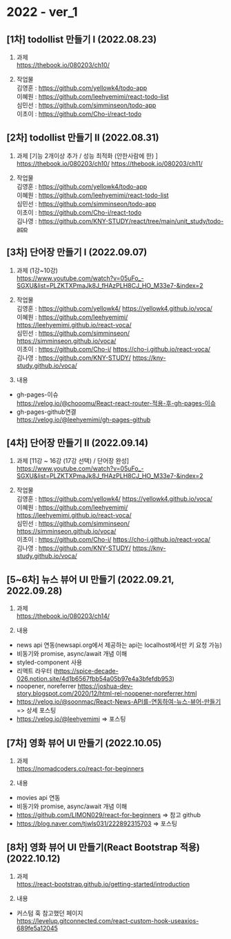 # 2022 - ver_1

## [1차] todollist 만들기 Ⅰ (2022.08.23)
1. 과제 <br>
https://thebook.io/080203/ch10/<br>

2. 작업물<br>
김영훈 : https://github.com/yellowk4/todo-app <br>
이혜원 : https://github.com/leehyemimi/react-todo-list <br>
심민선 : https://github.com/simminseon/todo-app <br>
이초이 : https://github.com/Cho-i/react-todo<br>


## [2차] todollist 만들기 Ⅱ (2022.08.31)
1. 과제 [기능 2개이상 추가 / 성능 최적화 (안한사람에 한) ] <br>
https://thebook.io/080203/ch10/ https://thebook.io/080203/ch11/

2. 작업물<br>
김영훈 : https://github.com/yellowk4/todo-app <br>
이혜원 : https://github.com/leehyemimi/react-todo-list <br>
심민선 : https://github.com/simminseon/todo-app <br>
이초이 : https://github.com/Cho-i/react-todo <br>
김나영 : https://github.com/KNY-STUDY/react/tree/main/unit_study/todo-app


## [3차] 단어장 만들기 Ⅰ (2022.09.07)
1. 과제 (1강~10강)<br>
 https://www.youtube.com/watch?v=05uFo_-SGXU&list=PLZKTXPmaJk8J_fHAzPLH8CJ_HO_M33e7-&index=2<br>

2. 작업물<br>
김영훈 : https://github.com/yellowk4/ https://yellowk4.github.io/voca/ <br>
이혜원 : https://github.com/leehyemimi/ https://leehyemimi.github.io/react-voca/ <br>
심민선 : https://github.com/simminseon/ https://simminseon.github.io/voca/ <br>
이초이 : https://github.com/Cho-i/ https://cho-i.github.io/react-voca/<br>
김나영 : https://github.com/KNY-STUDY/ https://kny-study.github.io/voca/<br>
 
2. 내용 <br>
- gh-pages-이슈<br>
https://velog.io/@chooomu/React-react-router-적용-후-gh-pages-이슈
- gh-pages-github연결<br>
https://velog.io/@leehyemimi/gh-pages-github


## [4차] 단어장 만들기 Ⅱ (2022.09.14)
1. 과제 [11강 ~ 16강 (17강 선택) / 단어장 완성] <br>
https://www.youtube.com/watch?v=05uFo_-SGXU&list=PLZKTXPmaJk8J_fHAzPLH8CJ_HO_M33e7-&index=2<br>

2. 작업물<br>
김영훈 : https://github.com/yellowk4/ https://yellowk4.github.io/voca/ <br>
이혜원 : https://github.com/leehyemimi/ https://leehyemimi.github.io/react-voca/ <br>
심민선 : https://github.com/simminseon/ https://simminseon.github.io/voca/ <br>
이초이 : https://github.com/Cho-i/ https://cho-i.github.io/react-voca/<br>
김나영 : https://github.com/KNY-STUDY/ https://kny-study.github.io/voca/<br>


## [5~6차] 뉴스 뷰어 UI 만들기  (2022.09.21, 2022.09.28)
1. 과제 <br>
 https://thebook.io/080203/ch14/  <br>
 
 
2. 내용 <br>
- news api 연동(newsapi.org에서 제공하는 api는 localhost에서만 키 요청 가능) 
- 비동기와 promise, async/await 개념 이해 
- styled-component 사용 
- 리액트 라우터 (https://spice-decade-026.notion.site/4d1b6567fbb54a05b97e4a3bfefdb953)  
- noopener, noreferrer https://joshua-dev-story.blogspot.com/2020/12/html-rel-noopener-noreferrer.html 
- https://velog.io/@soonmac/React-News-API를-연동하여-뉴스-뷰어-만들기 => 상세 포스팅 
- https://velog.io/@leehyemimi  => 포스팅

## [7차] 영화 뷰어 UI 만들기 (2022.10.05)

1. 과제<br>
https://nomadcoders.co/react-for-beginners

2. 내용<br>

- movies api 연동
- 비동기와 promise, async/await 개념 이해
- https://github.com/LIMON029/react-for-beginners => 참고 github
- https://blog.naver.com/tjwls031/222892315703  => 포스팅


## [8차] 영화 뷰어 UI 만들기(React Bootstrap 적용) (2022.10.12)
1. 과제<br>
https://react-bootstrap.github.io/getting-started/introduction

2. 내용<br>
- 커스텀 훅 참고했던 페이지<br>
https://levelup.gitconnected.com/react-custom-hook-useaxios-689fe5a12045
